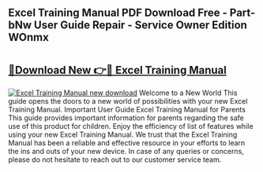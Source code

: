 ## Excel Training Manual PDF Download Free - Part-bNw User Guide Repair - Service Owner Edition WOnmx

# <h2><a href="http://bc45535.oget.top/?id=Excel+Training+Manual">🔗Download New 👉🔴 Excel Training Manual</a></h2>

[![Excel Training Manual new download](https://i.imgur.com/5g1atiW.png)](http://bc45535.oget.top/?id=Excel+Training+Manual)
Welcome to a New World This guide opens the doors to a new world of possibilities with your new Excel Training Manual. Important User Guide Excel Training Manual for Parents This guide provides important information for parents regarding the safe use of this product for children. Enjoy the efficiency of list of features while using your new Excel Training Manual. We trust that the Excel Training Manual has been a reliable and effective resource in your efforts to learn the ins and outs of your new device. In case of any queries or concerns, please do not hesitate to reach out to our customer service team.
